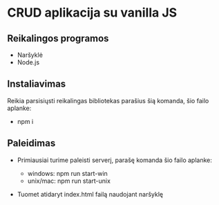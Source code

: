 # CRUD aplikacija su vanilla JS
## Reikalingos programos
* Naršyklė
* Node.js
## Instaliavimas
Reikia parsisiųsti reikalingas bibliotekas parašius šią komanda, šio failo aplanke:
* npm i
## Paleidimas
* Primiausiai turime paleisti serverį, parašę komanda šio failo aplanke:
  - windows: npm run start-win
  - unix/mac: npm run start-unix

* Tuomet atidaryt index.html failą naudojant naršyklę
